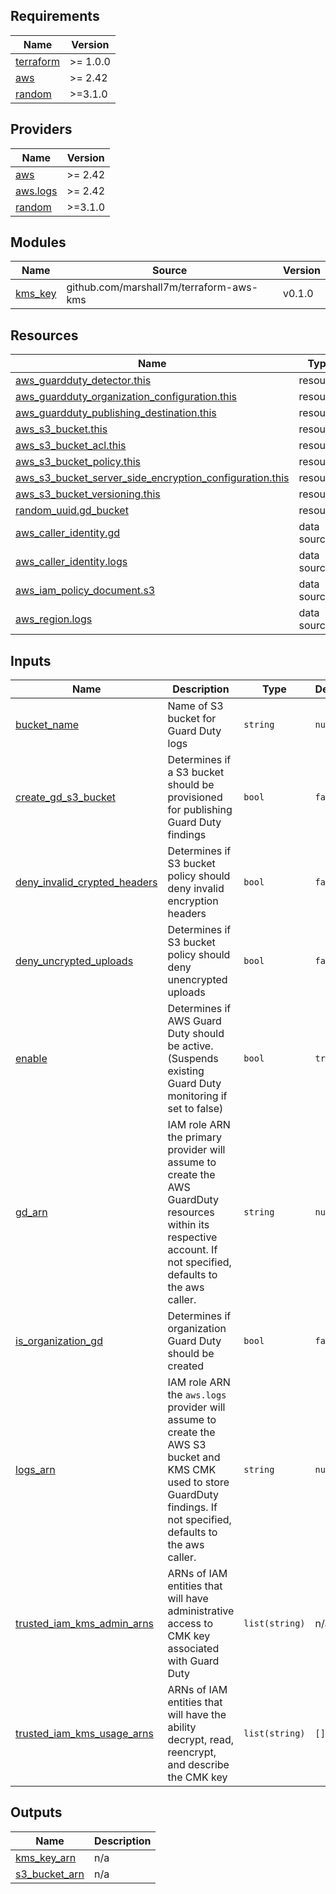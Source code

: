<!-- BEGINNING OF PRE-COMMIT-TERRAFORM DOCS HOOK -->
## Requirements

| Name | Version |
|------|---------|
| <a name="requirement_terraform"></a> [terraform](#requirement\_terraform) | >= 1.0.0 |
| <a name="requirement_aws"></a> [aws](#requirement\_aws) | >= 2.42 |
| <a name="requirement_random"></a> [random](#requirement\_random) | >=3.1.0 |

## Providers

| Name | Version |
|------|---------|
| <a name="provider_aws"></a> [aws](#provider\_aws) | >= 2.42 |
| <a name="provider_aws.logs"></a> [aws.logs](#provider\_aws.logs) | >= 2.42 |
| <a name="provider_random"></a> [random](#provider\_random) | >=3.1.0 |

## Modules

| Name | Source | Version |
|------|--------|---------|
| <a name="module_kms_key"></a> [kms\_key](#module\_kms\_key) | github.com/marshall7m/terraform-aws-kms | v0.1.0 |

## Resources

| Name | Type |
|------|------|
| [aws_guardduty_detector.this](https://registry.terraform.io/providers/hashicorp/aws/latest/docs/resources/guardduty_detector) | resource |
| [aws_guardduty_organization_configuration.this](https://registry.terraform.io/providers/hashicorp/aws/latest/docs/resources/guardduty_organization_configuration) | resource |
| [aws_guardduty_publishing_destination.this](https://registry.terraform.io/providers/hashicorp/aws/latest/docs/resources/guardduty_publishing_destination) | resource |
| [aws_s3_bucket.this](https://registry.terraform.io/providers/hashicorp/aws/latest/docs/resources/s3_bucket) | resource |
| [aws_s3_bucket_acl.this](https://registry.terraform.io/providers/hashicorp/aws/latest/docs/resources/s3_bucket_acl) | resource |
| [aws_s3_bucket_policy.this](https://registry.terraform.io/providers/hashicorp/aws/latest/docs/resources/s3_bucket_policy) | resource |
| [aws_s3_bucket_server_side_encryption_configuration.this](https://registry.terraform.io/providers/hashicorp/aws/latest/docs/resources/s3_bucket_server_side_encryption_configuration) | resource |
| [aws_s3_bucket_versioning.this](https://registry.terraform.io/providers/hashicorp/aws/latest/docs/resources/s3_bucket_versioning) | resource |
| [random_uuid.gd_bucket](https://registry.terraform.io/providers/hashicorp/random/latest/docs/resources/uuid) | resource |
| [aws_caller_identity.gd](https://registry.terraform.io/providers/hashicorp/aws/latest/docs/data-sources/caller_identity) | data source |
| [aws_caller_identity.logs](https://registry.terraform.io/providers/hashicorp/aws/latest/docs/data-sources/caller_identity) | data source |
| [aws_iam_policy_document.s3](https://registry.terraform.io/providers/hashicorp/aws/latest/docs/data-sources/iam_policy_document) | data source |
| [aws_region.logs](https://registry.terraform.io/providers/hashicorp/aws/latest/docs/data-sources/region) | data source |

## Inputs

| Name | Description | Type | Default | Required |
|------|-------------|------|---------|:--------:|
| <a name="input_bucket_name"></a> [bucket\_name](#input\_bucket\_name) | Name of S3 bucket for Guard Duty logs | `string` | `null` | no |
| <a name="input_create_gd_s3_bucket"></a> [create\_gd\_s3\_bucket](#input\_create\_gd\_s3\_bucket) | Determines if a S3 bucket should be provisioned for publishing Guard Duty findings | `bool` | `false` | no |
| <a name="input_deny_invalid_crypted_headers"></a> [deny\_invalid\_crypted\_headers](#input\_deny\_invalid\_crypted\_headers) | Determines if S3 bucket policy should deny invalid encryption headers | `bool` | `false` | no |
| <a name="input_deny_uncrypted_uploads"></a> [deny\_uncrypted\_uploads](#input\_deny\_uncrypted\_uploads) | Determines if S3 bucket policy should deny unencrypted uploads | `bool` | `false` | no |
| <a name="input_enable"></a> [enable](#input\_enable) | Determines if AWS Guard Duty should be active. (Suspends existing Guard Duty monitoring if set to false) | `bool` | `true` | no |
| <a name="input_gd_arn"></a> [gd\_arn](#input\_gd\_arn) | IAM role ARN the primary provider will assume to create the AWS GuardDuty resources within its respective account. If not specified, defaults to the aws caller. | `string` | `null` | no |
| <a name="input_is_organization_gd"></a> [is\_organization\_gd](#input\_is\_organization\_gd) | Determines if organization Guard Duty should be created | `bool` | `false` | no |
| <a name="input_logs_arn"></a> [logs\_arn](#input\_logs\_arn) | IAM role ARN the `aws.logs` provider will assume to create the AWS S3 bucket and KMS CMK used to store GuardDuty findings. If not specified, defaults to the aws caller. | `string` | `null` | no |
| <a name="input_trusted_iam_kms_admin_arns"></a> [trusted\_iam\_kms\_admin\_arns](#input\_trusted\_iam\_kms\_admin\_arns) | ARNs of IAM entities that will have administrative access to CMK key associated with Guard Duty | `list(string)` | n/a | yes |
| <a name="input_trusted_iam_kms_usage_arns"></a> [trusted\_iam\_kms\_usage\_arns](#input\_trusted\_iam\_kms\_usage\_arns) | ARNs of IAM entities that will have the ability decrypt, read, reencrypt, and describe the CMK key | `list(string)` | `[]` | no |

## Outputs

| Name | Description |
|------|-------------|
| <a name="output_kms_key_arn"></a> [kms\_key\_arn](#output\_kms\_key\_arn) | n/a |
| <a name="output_s3_bucket_arn"></a> [s3\_bucket\_arn](#output\_s3\_bucket\_arn) | n/a |
<!-- END OF PRE-COMMIT-TERRAFORM DOCS HOOK -->

